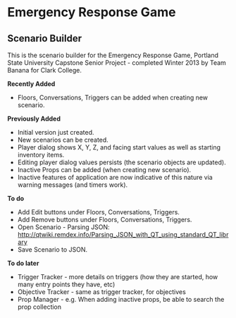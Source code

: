 Emergency Response Game
=======================

Scenario Builder
----------------

This is the scenario builder for the Emergency Response Game,
Portland State University Capstone Senior Project - completed
Winter 2013 by Team Banana for Clark College.

**Recently Added**

* Floors, Conversations, Triggers can be added when creating new scenario.

**Previously Added**

* Initial version just created.
* New scenarios can be created.
* Player dialog shows X, Y, Z, and facing start values as well as starting inventory items.
* Editing player dialog values persists (the scenario objects are updated).
* Inactive Props can be added (when creating new scenario).
* Inactive features of application are now indicative of this nature via warning messages (and timers work).

**To do**

* Add Edit buttons under Floors, Conversations, Triggers.
* Add Remove buttons under Floors, Conversations, Triggers.
* Open Scenario - Parsing JSON: http://qtwiki.remdex.info/Parsing_JSON_with_QT_using_standard_QT_library
* Save Scenario to JSON.

**To do later**

* Trigger Tracker - more details on triggers (how they are started, how many entry points they have, etc)
* Objective Tracker - same as trigger tracker, for objectives
* Prop Manager - e.g. When adding inactive props, be able to search the prop collection